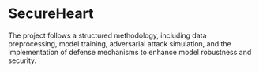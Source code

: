 # SecureHeart
The project follows a structured methodology, including data preprocessing, model training,  adversarial attack simulation, and the implementation of defense mechanisms to enhance model robustness and security.
